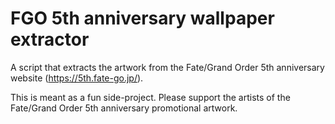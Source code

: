 # FGO 5th anniversary wallpaper extractor
 
A script that extracts the artwork from the Fate/Grand Order 5th anniversary website (https://5th.fate-go.jp/).

This is meant as a fun side-project. Please support the artists of the Fate/Grand Order 5th anniversary promotional artwork.
